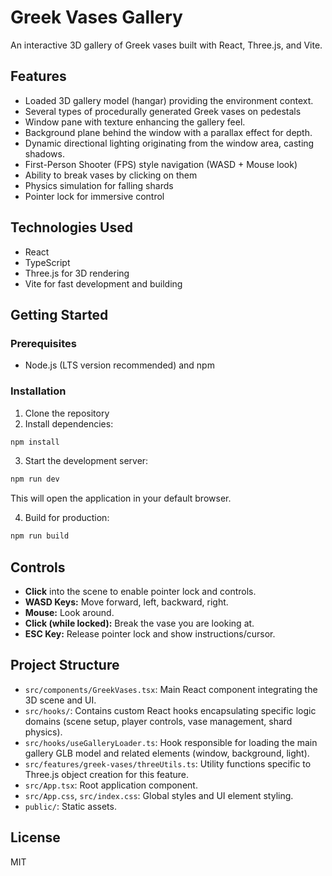 # Greek Vases Gallery

An interactive 3D gallery of Greek vases built with React, Three.js, and Vite.

## Features

- Loaded 3D gallery model (hangar) providing the environment context.
- Several types of procedurally generated Greek vases on pedestals
- Window pane with texture enhancing the gallery feel.
- Background plane behind the window with a parallax effect for depth.
- Dynamic directional lighting originating from the window area, casting shadows.
- First-Person Shooter (FPS) style navigation (WASD + Mouse look)
- Ability to break vases by clicking on them
- Physics simulation for falling shards
- Pointer lock for immersive control

## Technologies Used

- React
- TypeScript
- Three.js for 3D rendering
- Vite for fast development and building

## Getting Started

### Prerequisites

- Node.js (LTS version recommended) and npm

### Installation

1. Clone the repository
2. Install dependencies:

```bash
npm install
```

3. Start the development server:

```bash
npm run dev
```

This will open the application in your default browser.

4. Build for production:

```bash
npm run build
```

## Controls

- **Click** into the scene to enable pointer lock and controls.
- **WASD Keys:** Move forward, left, backward, right.
- **Mouse:** Look around.
- **Click (while locked):** Break the vase you are looking at.
- **ESC Key:** Release pointer lock and show instructions/cursor.

## Project Structure

- `src/components/GreekVases.tsx`: Main React component integrating the 3D scene and UI.
- `src/hooks/`: Contains custom React hooks encapsulating specific logic domains (scene setup, player controls, vase management, shard physics).
- `src/hooks/useGalleryLoader.ts`: Hook responsible for loading the main gallery GLB model and related elements (window, background, light).
- `src/features/greek-vases/threeUtils.ts`: Utility functions specific to Three.js object creation for this feature.
- `src/App.tsx`: Root application component.
- `src/App.css`, `src/index.css`: Global styles and UI element styling.
- `public/`: Static assets.

## License

MIT
